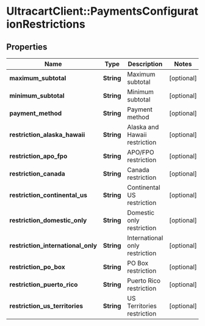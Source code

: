 # UltracartClient::PaymentsConfigurationRestrictions

## Properties
Name | Type | Description | Notes
------------ | ------------- | ------------- | -------------
**maximum_subtotal** | **String** | Maximum subtotal | [optional] 
**minimum_subtotal** | **String** | Minimum subtotal | [optional] 
**payment_method** | **String** | Payment method | [optional] 
**restriction_alaska_hawaii** | **String** | Alaska and Hawaii restriction | [optional] 
**restriction_apo_fpo** | **String** | APO/FPO restriction | [optional] 
**restriction_canada** | **String** | Canada restriction | [optional] 
**restriction_continental_us** | **String** | Continental US restriction | [optional] 
**restriction_domestic_only** | **String** | Domestic only restriction | [optional] 
**restriction_international_only** | **String** | International only restriction | [optional] 
**restriction_po_box** | **String** | PO Box restriction | [optional] 
**restriction_puerto_rico** | **String** | Puerto Rico restriction | [optional] 
**restriction_us_territories** | **String** | US Territories restriction | [optional] 


